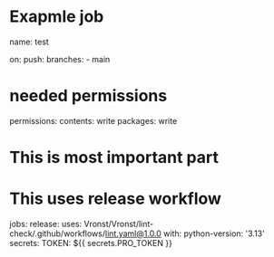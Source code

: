 # Exapmle job
name: test

on:
  push:
    branches:
      - main

# needed permissions
permissions:
  contents: write
  packages: write

# This is most important part
# This uses release workflow
jobs:
  release:
    uses: Vronst/Vronst/lint-check/.github/workflows/lint.yaml@1.0.0
    with:
      python-version: '3.13'
    secrets:
      TOKEN: ${{ secrets.PRO_TOKEN }}
